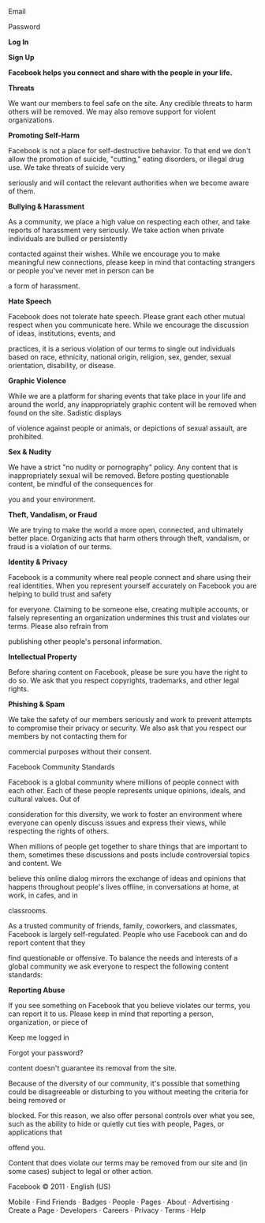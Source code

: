Email

Password

**Log In**

**Sign Up**

**Facebook helps you connect and share with the people in your life.**

**Threats**

We want our members to feel safe on the site. Any credible threats to harm others will be removed. We may also remove support for violent organizations.

**Promoting Self-Harm**

Facebook is not a place for self-destructive behavior. To that end we don't allow the promotion of suicide, "cutting," eating disorders, or illegal drug use. We take threats of suicide very

seriously and will contact the relevant authorities when we become aware of them.

**Bullying & Harassment**

As a community, we place a high value on respecting each other, and take reports of harassment very seriously. We take action when private individuals are bullied or persistently

contacted against their wishes. While we encourage you to make meaningful new connections, please keep in mind that contacting strangers or people you've never met in person can be

a form of harassment.

**Hate Speech**

Facebook does not tolerate hate speech. Please grant each other mutual respect when you communicate here. While we encourage the discussion of ideas, institutions, events, and

practices, it is a serious violation of our terms to single out individuals based on race, ethnicity, national origin, religion, sex, gender, sexual orientation, disability, or disease.

**Graphic Violence**

While we are a platform for sharing events that take place in your life and around the world, any inappropriately graphic content will be removed when found on the site. Sadistic displays

of violence against people or animals, or depictions of sexual assault, are prohibited.

**Sex & Nudity**

We have a strict "no nudity or pornography" policy. Any content that is inappropriately sexual will be removed. Before posting questionable content, be mindful of the consequences for

you and your environment.

**Theft, Vandalism, or Fraud**

We are trying to make the world a more open, connected, and ultimately better place. Organizing acts that harm others through theft, vandalism, or fraud is a violation of our terms.

**Identity & Privacy**

Facebook is a community where real people connect and share using their real identities. When you represent yourself accurately on Facebook you are helping to build trust and safety

for everyone. Claiming to be someone else, creating multiple accounts, or falsely representing an organization undermines this trust and violates our terms. Please also refrain from

publishing other people's personal information.

**Intellectual Property**

Before sharing content on Facebook, please be sure you have the right to do so. We ask that you respect copyrights, trademarks, and other legal rights.

**Phishing & Spam**

We take the safety of our members seriously and work to prevent attempts to compromise their privacy or security. We also ask that you respect our members by not contacting them for

commercial purposes without their consent.

Facebook Community Standards

Facebook is a global community where millions of people connect with each other. Each of these people represents unique opinions, ideals, and cultural values. Out of

consideration for this diversity, we work to foster an environment where everyone can openly discuss issues and express their views, while respecting the rights of others.

When millions of people get together to share things that are important to them, sometimes these discussions and posts include controversial topics and content. We

believe this online dialog mirrors the exchange of ideas and opinions that happens throughout people's lives offline, in conversations at home, at work, in cafes, and in

classrooms.

As a trusted community of friends, family, coworkers, and classmates, Facebook is largely self-regulated. People who use Facebook can and do report content that they

find questionable or offensive. To balance the needs and interests of a global community we ask everyone to respect the following content standards:

**Reporting Abuse**

If you see something on Facebook that you believe violates our terms, you can report it to us. Please keep in mind that reporting a person, organization, or piece of

Keep me logged in

Forgot your password?

content doesn't guarantee its removal from the site.

Because of the diversity of our community, it's possible that something could be disagreeable or disturbing to you without meeting the criteria for being removed or

blocked. For this reason, we also offer personal controls over what you see, such as the ability to hide or quietly cut ties with people, Pages, or applications that

offend you.

Content that does violate our terms may be removed from our site and (in some cases) subject to legal or other action.

Facebook © 2011 · English (US)

Mobile · Find Friends · Badges · People · Pages · About · Advertising · Create a Page · Developers · Careers · Privacy · Terms · Help
